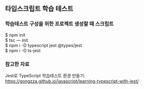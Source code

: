 ## 타입스크립트 학습 테스트

### 학습테스트 구성을 위한 프로젝트 생성할 때 스크립트

$ npm init <br />
$ tsc — init <br />
$ npm i -D typescript jest @types/jest <br />
$ npm i -D ts-jest <br />

### 참고한 자료

Jest로 TypeScript 학습테스트 환경 만들기: https://gongzza.github.io/javascript/learning-typescript-with-jest/